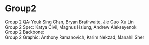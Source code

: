 # Group2

Group 2 QA: Yeuk Sing Chan, Bryan Brathwaite, Jie Guo, Xu Lin<br/>
Group 2 Spec: Katya Civil, Magnus Hsiung, Andrew Alekseyenok<br/>
Group 2 Backbone:<br/>
Group 2 Graphic: Anthony Ramanovich, Karim Nekzad, Manahil Sher<br/>
